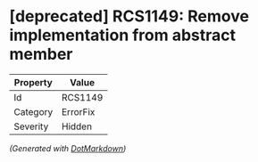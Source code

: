 # \[deprecated\] RCS1149: Remove implementation from abstract member

| Property | Value    |
| -------- | -------- |
| Id       | RCS1149  |
| Category | ErrorFix |
| Severity | Hidden   |


*\(Generated with [DotMarkdown](http://github.com/JosefPihrt/DotMarkdown)\)*